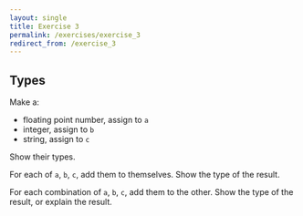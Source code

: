 ```yaml
---
layout: single
title: Exercise 3
permalink: /exercises/exercise_3
redirect_from: /exercise_3
---
```


## Types

Make a:

* floating point number, assign to `a`
* integer, assign to `b`
* string, assign to `c`

Show their types.

For each of `a`, `b`, `c`, add them to themselves.  Show the type of the result.

For each combination of `a`, `b`, `c`, add them to the other.  Show the type of the result, or explain the result.
